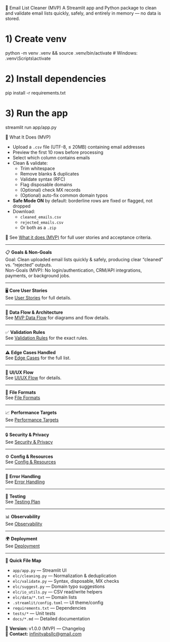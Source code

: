 📧 Email List Cleaner (MVP)
A Streamlit app and Python package to clean and validate email lists quickly, safely, and entirely in memory — no data is stored.

# 1) Create venv
python -m venv .venv && source .venv/bin/activate  # Windows: .venv\Scripts\activate

# 2) Install dependencies
pip install -r requirements.txt

# 3) Run the app
streamlit run app/app.py

🎯 What It Does (MVP)

- Upload a `.csv` file (UTF-8, ≤ 20MB) containing email addresses  
- Preview the first 10 rows before processing  
- Select which column contains emails  
- Clean & validate:  
  - Trim whitespace  
  - Remove blanks & duplicates  
  - Validate syntax (RFC)  
  - Flag disposable domains  
  - (Optional) check MX records  
  - (Optional) auto-fix common domain typos  
- **Safe Mode ON** by default: borderline rows are fixed or flagged, not dropped  
- Download:  
  - `cleaned_emails.csv`  
  - `rejected_emails.csv`  
  - Or both as a `.zip`  

📄 See [What it does (MVP)](docs/PRODUCT.md) for full user stories and acceptance criteria.

---

📋 **Goals & Non-Goals**  
Goal: Clean uploaded email lists quickly & safely, producing clear “cleaned” vs. “rejected” outputs.  
Non-Goals (MVP): No login/authentication, CRM/API integrations, payments, or background jobs.

---

🖥 **Core User Stories**  
See [User Stories](docs/PRODUCT.md) for full details.

---

🔄 **Data Flow & Architecture**  
See [MVP Data Flow](docs/ARCHITECTURE.md) for diagrams and flow details.

---

✅ **Validation Rules**  
See [Validation Rules](docs/VALIDATION.md) for the exact rules.

---

⚠ **Edge Cases Handled**  
See [Edge Cases](docs/EDGE_CASES.md) for the full list.

---

🎨 **UI/UX Flow**  
See [UI/UX Flow](docs/UI_UX.md) for details.

---

📂 **File Formats**  
See [File Formats](docs/FILE_FORMATS.md)

---

📈 **Performance Targets**  
See [Performance Targets](docs/PERFORMANCE.md)

---

🔒 **Security & Privacy**  
See [Security & Privacy](docs/SECURITY_PRIVACY.md)

---

⚙ **Config & Resources**  
See [Config & Resources](docs/CONFIG.md)

---

🚫 **Error Handling**  
See [Error Handling](docs/ERRORS.md)

---

🧪 **Testing**  
See [Testing Plan](docs/TESTING.md)

---

📊 **Observability**  
See [Observability](docs/OBSERVABILITY.md)

---

🌍 **Deployment**  
See [Deployment](docs/DEPLOYMENT.md)

---

📂 **Quick File Map**  
- `app/app.py` — Streamlit UI  
- `elc/cleaning.py` — Normalization & deduplication  
- `elc/validate.py` — Syntax, disposable, MX checks  
- `elc/suggest.py` — Domain typo suggestions  
- `elc/io_utils.py` — CSV read/write helpers  
- `elc/data/*.txt` — Domain lists  
- `.streamlit/config.toml` — UI theme/config  
- `requirements.txt` — Dependencies  
- `tests/*` — Unit tests  
- `docs/*.md` — Detailed documentation  

📌 **Version:** v1.0.0 (MVP) — Changelog  
📧 **Contact:** infinityabsllc@gmail.com


